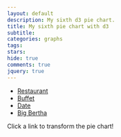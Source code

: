 ```yaml
---
layout: default
description: My sixth d3 pie chart.
title: My sixth pie chart with d3
subtitle:
categories: graphs
tags:
stars:
hide: true
comments: true
jquery: true
---
```


<style>

svg {
    -webkit-animation: rotation 6s infinite linear;
    animation: rotation 6s infinite linear;
}

@-webkit-keyframes rotation {
    from {-webkit-transform: rotate(0deg);}
    to   {-webkit-transform: rotate(359deg);}
}

@keyframes rotation {
    from {transform: rotate(0deg);}
    to   {transform: rotate(359deg);}
}

</style>

<div id="sixth-pie"></div>



<ul id="options" class="no-bullets">
    <li><a href="#restaurant">Restaurant</a> </li>
    <li><a href="#buffet">Buffet</a> </li>
    <li><a href="#date">Date</a> </li>
    <li><a href="#bigBertha">Big Bertha</a> </li>
</ul>

Click a link to transform the pie chart!

<script src='{{ site.url }}/js/my-sixth-pie-chart.js'> </script>
